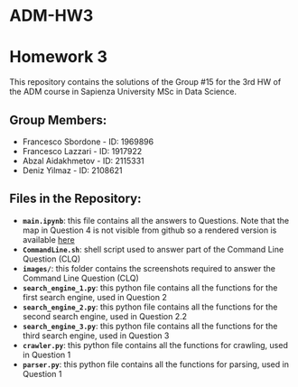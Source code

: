 # ADM-HW3
# Homework 3 

This repository contains the solutions of the Group #15 for the 3rd HW of the ADM course in Sapienza University MSc in Data Science.

## Group Members:
- Francesco Sbordone - ID: 1969896
- Francesco Lazzari - ID: 1917922
- Abzal Aidakhmetov - ID: 2115331
- Deniz Yilmaz - ID: 2108621

## Files in the Repository:
- __`main.ipynb`__: this file contains all the answers to Questions. Note that the map in Question 4 is not visible from github so a rendered version is available [here](https://nbviewer.org/github/denizyy/ADM-HW3/blob/main/HW3.ipynb)
- __`CommandLine.sh`__:  shell script used to answer part of the Command Line Question (CLQ)
- __`images/`__: this folder contains the screenshots required to answer the Command Line Question (CLQ)
- __`search_engine_1.py`__: this python file contains all the functions for the first search engine, used in Question 2
- __`search_engine_2.py`__: this python file contains all the functions for the second search engine, used in Question 2.2
- __`search_engine_3.py`__: this python file contains all the functions for the third search engine, used in Question 3
- __`crawler.py`__: this python file contains all the functions for crawling, used in Question 1
- __`parser.py`__: this python file contains all the functions for parsing, used in Question 1
